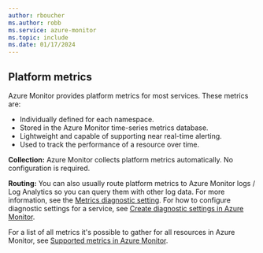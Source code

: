 ```yaml
---
author: rboucher
ms.author: robb
ms.service: azure-monitor
ms.topic: include
ms.date: 01/17/2024
---
```


## Platform metrics

Azure Monitor provides platform metrics for most services. These metrics are:

- Individually defined for each namespace.
- Stored in the Azure Monitor time-series metrics database.
- Lightweight and capable of supporting near real-time alerting.
- Used to track the performance of a resource over time.

**Collection:** Azure Monitor collects platform metrics automatically. No configuration is required.

**Routing:** You can also usually route platform metrics to Azure Monitor logs / Log Analytics so you can query them with other log data. For more information, see the [Metrics diagnostic setting](/azure/azure-monitor/essentials/diagnostic-settings#metrics). For how to configure diagnostic settings for a service, see [Create diagnostic settings in Azure Monitor](/azure/azure-monitor/essentials/create-diagnostic-settings).

For a list of all metrics it's possible to gather for all resources in Azure Monitor, see [Supported metrics in Azure Monitor](/azure/azure-monitor/platform/metrics-supported).
